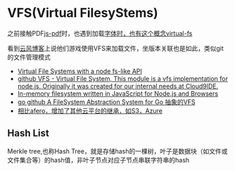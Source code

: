 # VFS(Virtual FilesyStems)

之前接触PDF[js-pdf](https://parallax.github.io/jsPDF/docs/module-vFS.html)时，也遇到加载[字体时，也有这个概念virtual-fs](https://github.com/bpampuch/pdfmake/blob/master/src/virtual-fs.js)

看到[云风博客](https://blog.codingnow.com/2024/02/vfs_plan.html#more)上说他们游戏使用VFS来加载文件，坐版本关联也是如此，类似git的文件管理模式

- [Virtual File Systems with a node fs-like API ](https://github.com/kba/vfs)
- [github VFS - Virtual File System, This module is a vfs implementation for node.js. Originally it was created for our internal needs at Cloud9IDE. ](https://github.com/c9/vfs)
- [In-memory filesystem written in JavaScript for Node.js and Browsers ](https://github.com/MatrixAI/js-virtualfs)
- [go github A FileSystem Abstraction System for Go 抽象的VFS](https://github.com/spf13/afero)
- [相比afero，增加了其他云平台的继承，如S3，Azure](https://github.com/C2FO/vfs)


## Hash List
Merkle tree,也称Hash Tree，就是存储hash的一棵树，叶子是数据块（如文件或文件集合等）的hash值，非叶子节点对应子节点串联字符串的hash
